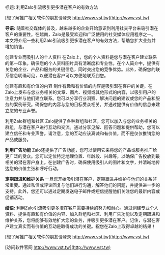 标题: 利用Zalo引流吸引更多潜在客户的有效方法

[想了解推广相关软件的朋友请登录 http://www.vst.tw](http://www.vst.tw)

**导语:**
随着社交媒体的普及，越来越多的企业开始意识到利用社交平台来吸引潜在客户的重要性。在越南，Zalo是最受欢迎和广泛使用的社交媒体应用程序之一。本文将介绍一些利用Zalo引流吸引更多潜在客户的有效方法，帮助您扩大业务并增加销售。

创建专业而吸引人的个人资料
在Zalo上，您的个人资料是您与潜在客户建立联系的第一印象。确保您的个人资料图片具有清晰度和专业性。在个人简介中，提供有关您的企业、产品和服务的关键信息，同时突出您的竞争优势。此外，确保您的联系信息明确可见，以便潜在客户可以方便地联系到您。

创建有趣和有价值的内容
制作有趣和有价值的内容是吸引潜在客户的关键。在Zalo上发布与您业务相关的文章、图片、视频或其他形式的内容，以吸引用户的注意力并与他们建立联系。您可以分享行业洞察、解决问题的建议或您的产品和服务的案例研究。确保您的内容与您的目标受众相关，并通过提供有价值的信息来建立您的专业声誉。

利用Zalo群组和社区
Zalo提供了各种群组和社区，您可以加入与您的业务相关的群组，与潜在客户进行互动和交流。通过分享见解、回答问题和提供帮助，您可以建立信任和专业声誉。请注意，您的互动应该真诚和有价值，而不是仅仅推销您的产品或服务。

**利用广告功能**
Zalo还提供了广告功能，您可以使用它来将您的产品或服务推广给更广泛的受众。您可以定位特定地理位置、年龄段、兴趣等，以确保广告投放到最相关的潜在客户身上。在创建广告时，确保使用吸引人的图片和文字，并清晰地传达您的价值主张和呼吁行动。

**定期跟进和维护关系**
一旦您开始吸引潜在客户，定期跟进并维护与他们的关系非常重要。通过私信或评论回复与他们进行沟通，解答他们的问题，并提供进一步的支持。此外，您还可以通过定期发送电子邮件或短信提醒他们关注您的最新内容或促销活动。

**结语:**
利用Zalo引流吸引更多潜在客户需要持续的努力和耐心。通过创建专业个人资料、提供有趣和有价值的内容、加入群组和社区、利用广告功能以及定期跟进和维护关系，您将能够有效地扩大您的业务，并吸引更多潜在客户。记住，与潜在客户建立真实而有价值的互动是取得成功的关键。祝您在Zalo上取得卓越的结果！

[想了解推广相关软件的朋友请登录 http://www.vst.tw](http://www.vst.tw)


[访问软件官网 http://www.vst.tw](http://www.vst.tw)
